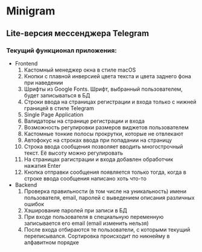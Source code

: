 <h1>Minigram</h1>
<h2>Lite-версия мессенджера Telegram</h2>
<h3>Текущий функционал приложения:</h3>
<ul>
<li>Frontend
<ol>
    <li>Кастомный менеджер окна в стиле macOS</li>
    <li>Кнопки с плавной инверсией цвета текста и цвета заднего фона при наведении</li>
    <li>
    Шрифты из Google Fonts. Шрифт, выбранный пользователем, будет записываться в БД
    </li>
    <li>
    Строки ввода на страницах регистрации и входа только с нижней границей в стиле Telegram 
    </li>
    <li>Single Page Application</li>
    <li>Валидаторы на странице регистрации и входа</li>
    <li>Возможность регулировки размеров виджетов пользователем</li>
    <li>Кастомные тонкие полосы прокрутки, которые не отвлекают</li>
    <li>Автофокус на строках ввода при попадании на страницу</li>
    <li>Строка ввода сообщения позволяет вводить многострочный текст. 
    Её высоту можно регулировать</li>
    <li>На страницах рагистрации и входа добавлен обработчик нажатия Enter</li>
    <li>Кнопка отправки сообщения появляется только тогда, 
    когда в строке ввода сообщения написано хоть что-то</li>
</ol>
</li>
<li>Backend
<ol>
    <li>
    Проверка правильности (в том числе на уникальность) имени пользователя, email, 
    паролей с выведением описания различных ошибок
    </li>
    <li>Хэширование паролей при записи в БД</li>
    <li>При входе пользователя в специальную переменную записывается его email 
    (email изменить нельзя)</li>
    <li>После входа отбираются те пользователи, с которыми текущий переписывался. 
    Сортировка происходит по никнейму в алфавитном порядке</li>
</ol>
</li>
</ul>